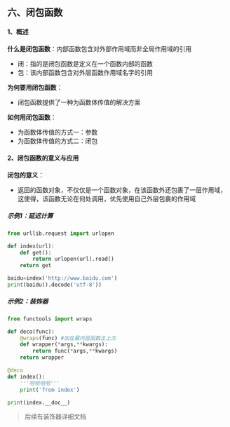 ## 六、闭包函数

#### 1、概述

**什么是闭包函数**：内部函数包含对外部作用域而非全局作用域的引用

- 闭：指的是闭包函数是定义在一个函数内部的函数
- 包：该内部函数包含对外层函数作用域名字的引用

**为何要用闭包函数**：

- 闭包函数提供了一种为函数体传值的解决方案

**如何用闭包函数**：

- 为函数体传值的方式一：参数
- 为函数体传值的方式二：闭包

#### 2、闭包函数的意义与应用

**闭包的意义**：

- 返回的函数对象，不仅仅是一个函数对象，在该函数外还包裹了一层作用域，这使得，该函数无论在何处调用，优先使用自己外层包裹的作用域

##### 示例1：延迟计算

```python
from urllib.request import urlopen

def index(url):
    def get():
        return urlopen(url).read()
    return get

baidu=index('http://www.baidu.com')
print(baidu().decode('utf-8'))
```

##### 示例2：装饰器

```python
from functools import wraps

def deco(func):
    @wraps(func) #加在最内层函数正上方
    def wrapper(*args,**kwargs):
        return func(*args,**kwargs)
    return wrapper

@deco
def index():
    '''哈哈哈哈'''
    print('from index')

print(index.__doc__)
```

> 后续有装饰器详细文档